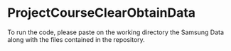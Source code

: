 # ProjectCourseClearObtainData

To run the code, please paste on the working directory the Samsung Data along with the files contained in the repository.




